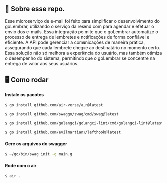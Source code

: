 ## 💭 Sobre esse repo.

Esse microserviço de e-mail foi feito para simplificar o desenvolvimento do goLembrar, utilizando o serviço da resend.com para agendar e efetuar o envio dos e-mails. Essa integração permite que o goLembrar automatize o processo de entrega de lembretes e notificações de forma confiável e eficiente. A API pode gerenciar a comunicações de maneira prática, assegurando que cada lembrete chegue ao destinatário no momento certo. Essa solução não só melhora a experiência do usuário, mas também otimiza o desempenho do sistema, permitindo que o goLembrar se concentre na entrega de valor aos seus usuários.

## 🖥️ Como rodar

#### Instale os pacotes

```sh
$ go install github.com/air-verse/air@latest

$ go install github.com/swaggo/swag/cmd/swag@latest

$ go install github.com/golangci/golangci-lint/cmd/golangci-lint@latest

$ go install github.com/evilmartians/lefthook@latest
```

#### Gere os arquivos do swagger

```sh
$ ~/go/bin/swag init -g main.g
```

#### Rode com o air

```sh
$ air .
```
